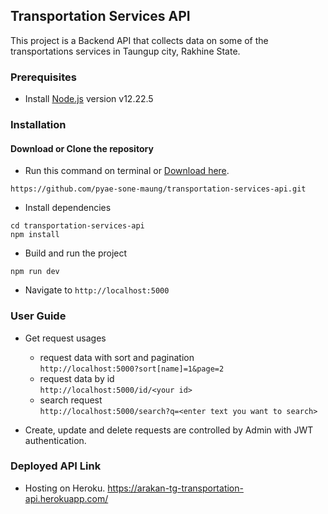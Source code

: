## Transportation Services API

This project is a Backend API that collects data on some of the transportations services in Taungup city, Rakhine State.

### Prerequisites

-   Install [Node.js](https://nodejs.org/en/) version v12.22.5

### Installation

#### Download or Clone the repository

-   Run this command on terminal or [Download here](https://github.com/pyae-sone-maung/transportation-services-api/archive/refs/heads/main.zip/).

```
https://github.com/pyae-sone-maung/transportation-services-api.git
```

-   Install dependencies

```
cd transportation-services-api
npm install
```

-   Build and run the project

```
npm run dev
```

-   Navigate to `http://localhost:5000`

### User Guide

-   Get request usages

    -   request data with sort and pagination <br />
        `http://localhost:5000?sort[name]=1&page=2`
    -   request data by id <br />
        `http://localhost:5000/id/<your id>`
    -   search request <br />
        `http://localhost:5000/search?q=<enter text you want to search>`

-   Create, update and delete requests are controlled by Admin with JWT authentication.

### Deployed API Link

-   Hosting on Heroku.
    https://arakan-tg-transportation-api.herokuapp.com/
